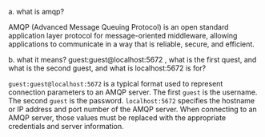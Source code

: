 a. what is amqp?

AMQP (Advanced Message Queuing Protocol) is an open standard application layer protocol for message-oriented middleware, allowing applications to communicate in a way that is reliable, secure, and efficient.

b. what it means? guest:guest@localhost:5672 , what is the first quest, and what is the second guest, and what is localhost:5672 is for?

`guest:guest@localhost:5672` is a typical format used to represent connection parameters to an AMQP server. The first `guest` is the username. The second `guest` is the password. `localhost:5672` specifies the hostname or IP address and port number of the AMQP server. When connecting to an AMQP server, those values must be replaced with the appropriate credentials and server information.